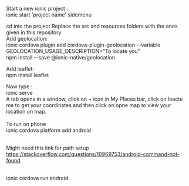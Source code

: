 Start a new ionic project :<br />
ionic start 'project name' sidemenu

cd into the project
Replace the src and resources folders with the ones given in this repository <br />
Add geolocation:<br />
ionic cordova plugin add cordova-plugin-geolocation --variable GEOLOCATION_USAGE_DESCRIPTION="To locate you"<br />
npm install --save @ionic-native/geolocation<br />


Add leaflet:<br />
npm install leaflet<br />

Now type :<br />
ionic serve<br />
A tab opens in a window, click on + icon in My Places bar, click on loacte me to get your coordinates and then click on opne map
to view your location on map.<br /><br />
To run on phone<br />
ionic cordova platform add android<br /><br />

Might need this link for path setup<br />
https://stackoverflow.com/questions/10969753/android-command-not-found<br /><br />


ionic cordova run android<br />
